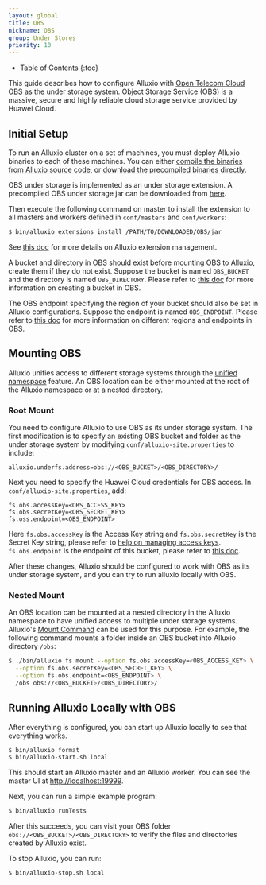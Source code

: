 ```yaml
---
layout: global
title: OBS
nickname: OBS
group: Under Stores
priority: 10
---
```


* Table of Contents
{:toc}

This guide describes how to configure Alluxio with
[Open Telecom Cloud OBS](http://www.huaweicloud.com/en-us/product/obs.html) as the under storage system. Object Storage
Service (OBS) is a massive, secure and highly reliable cloud storage service provided by Huawei Cloud.

## Initial Setup

To run an Alluxio cluster on a set of machines, you must deploy Alluxio binaries to each of these
machines. You can either
[compile the binaries from Alluxio source code](Building-Alluxio-From-Source.html),
or [download the precompiled binaries directly](Running-Alluxio-Locally.html).

OBS under storage is implemented as an under storage extension. A precompiled OBS under storage jar can be downloaded from [here](https://github.com/Alluxio/alluxio-extensions/tree/master/underfs/obs/target).

Then execute the following command on master to install the extension to all masters and workers defined in `conf/masters` and `conf/workers`:

```bash
$ bin/alluxio extensions install /PATH/TO/DOWNLOADED/OBS/jar
```

See [this doc](UFSExtensions.html) for more details on Alluxio extension management.

A bucket and directory in OBS should exist before mounting OBS to Alluxio, create them if they do not exist.
Suppose the bucket is named `OBS_BUCKET` and the directory is named `OBS_DIRECTORY`.
Please refer to [this doc](http://support.huaweicloud.com/en-us/qs-obs/en-us_topic_0046535383.html) for more
information on creating a bucket in OBS.

The OBS endpoint specifying the region of your bucket should also be set in Alluxio configurations.
Suppose the endpoint is named `OBS_ENDPOINT`.
Please refer to [this doc](http://support.huaweicloud.com/en-us/qs-obs/en-us_topic_0075679174.html) for more
information on different regions and endpoints in OBS.

## Mounting OBS

Alluxio unifies access to different storage systems through the
[unified namespace](Unified-and-Transparent-Namespace.html) feature. An OBS location can be
either mounted at the root of the Alluxio namespace or at a nested directory.

### Root Mount

You need to configure Alluxio to use OBS as its under storage system. The first modification is to
specify an existing OBS bucket and folder as the under storage system by modifying
`conf/alluxio-site.properties` to include:

```
alluxio.underfs.address=obs://<OBS_BUCKET>/<OBS_DIRECTORY>/
```

Next you need to specify the Huawei Cloud credentials for OBS access. In `conf/alluxio-site.properties`,
add:

```
fs.obs.accessKey=<OBS_ACCESS_KEY>
fs.obs.secretKey=<OBS_SECRET_KEY>
fs.oss.endpoint=<OBS_ENDPOINT>
```

Here `fs.obs.accessKey` is the Access Key string and `fs.obs.secretKey` is the Secret Key
string, please refer to [help on managing access keys](http://support.huaweicloud.com/en-us/usermanual-ca/en-us_topic_0046606340.html).
`fs.obs.endpoint` is the endpoint of this bucket, please refer to [this doc](http://support.huaweicloud.com/en-us/qs-obs/en-us_topic_0075679174.html).

After these changes, Alluxio should be configured to work with OBS as its under storage system,
and you can try to run alluxio locally with OBS.

### Nested Mount
An OBS location can be mounted at a nested directory in the Alluxio namespace to have unified
access to multiple under storage systems. Alluxio's
[Mount Command](Command-Line-Interface.html#mount) can be used for this purpose.
For example, the following command mounts a folder inside an OBS bucket into Alluxio directory
`/obs`:

```bash
$ ./bin/alluxio fs mount --option fs.obs.accessKey=<OBS_ACCESS_KEY> \
  --option fs.obs.secretKey=<OBS_SECRET_KEY> \
  --option fs.obs.endpoint=<OBS_ENDPOINT> \
  /obs obs://<OBS_BUCKET>/<OBS_DIRECTORY>/
```

## Running Alluxio Locally with OBS

After everything is configured, you can start up Alluxio locally to see that everything works.

```bash
$ bin/alluxio format
$ bin/alluxio-start.sh local
```

This should start an Alluxio master and an Alluxio worker. You can see the master UI at
[http://localhost:19999](http://localhost:19999).

Next, you can run a simple example program:

```bash
$ bin/alluxio runTests
```

After this succeeds, you can visit your OBS folder `obs://<OBS_BUCKET>/<OBS_DIRECTORY>` to verify the files
and directories created by Alluxio exist.

To stop Alluxio, you can run:

```bash
$ bin/alluxio-stop.sh local
```
